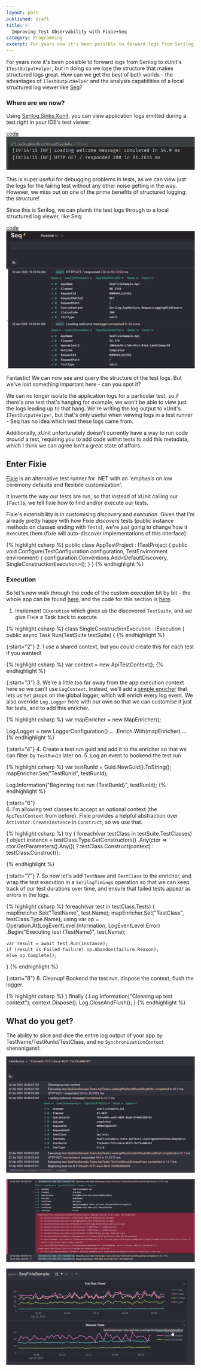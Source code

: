 ```yaml
---
layout: post
published: draft
title: >
  Improving Test Observability with Fixie+Seq
category: Programming
excerpt: For years now it's been possible to forward logs from Serilog to xUnit's `ITestOutputHelper`, but in doing so we lose the structure that makes structured logs great. How can we get the best of both worlds - the advantages of `ITestOutputHelper` and the analysis capabilities of a local structured log viewer like [Seq](https://datalust.co/)?
---
```


For years now it's been possible to forward logs from Serilog to xUnit's `ITestOutputHelper`, but in doing so we lose the structure that makes structured logs great. How can we get the best of both worlds - the advantages of `ITestOutputHelper` and the analysis capabilities of a local structured log viewer like [Seq](https://datalust.co/)?

### Where are we now?

Using [Serilog.Sinks.Xunit](https://github.com/trbenning/serilog-sinks-xunit), you can view application logs emitted during a test right in your IDE's test viewer:

[code](https://github.com/gkinsman/SeqFixieSample/blob/master/test/SeqFixieSample.XunitTests/ApiTestContext.cs#L26)
![](/images/xunit-outputhelper-logs.png)

This is super useful for debugging problems in tests, as we can view just the logs for the failing test without any other noise getting in the way. However, we miss out on one of the prime benefits of structured logging: the structure!

Since this is Serilog, we can plumb the test logs through to a local structured log viewer, like Seq:

[code](https://github.com/gkinsman/SeqFixieSample/blob/master/test/SeqFixieSample.XunitTests/ApiTestContext.cs#L25)
![](/images/seq-logs-xunit.png)

Fantastic! We can now see and query the structure of the test logs. But we've lost something important here - can you spot it?

We can no longer isolate the application logs for a particular test, so if there's one test that's hanging for example, we won't be able to view just the logs leading up to that hang. We're writing the log output to xUnit's `ITestOutputHelper`, but that's only useful when viewing logs in a test runner - Seq has no idea which test these logs came from.

Additionally, xUnit unfortunately doesn't currently have a way to run code _around_ a test, requiring you to add code within tests to add this metadata, which I think we can agree isn't a great state of affairs.

## Enter Fixie

[Fixie](http://fixie.github.io/) is an alternative test runner for .NET with an 'emphasis on low ceremony defaults and flexibile customization'.

It inverts the way our tests are run, so that instead of xUnit calling our `[Fact]`s, we tell fixie how to find and/or execute our tests.

Fixie's extensibility is in customising _discovery_ and _execution_. Given that I'm already pretty happy with how Fixie _discovers_ tests (public instance methods on classes ending with `Tests`), we're just going to change how it executes them (fixie will auto-discover implementations of this interface):

{% highlight csharp %}
public class AppTestProject : ITestProject
{
    public void Configure(TestConfiguration configuration, TestEnvironment environment)
    {
        configuration.Conventions.Add<DefaultDiscovery, SingleConstructionExecution>();
    }
}
{% endhighlight %}

### Execution

So let's now walk through the code of the custom execution bit by bit - the whole app can be found [here](https://github.com/gkinsman/SeqFixieSample), and the code for this section is [here](https://github.com/gkinsman/SeqFixieSample/blob/master/test/SeqFixieSample.FixieTests/FixieTestProject.cs#L18).

1. Implement `IExecution` which gives us the discovered `TestSuite`, and we give Fixie a Task back to execute.

{% highlight csharp %}
class SingleConstructionExecution : IExecution
{
    public async Task Run(TestSuite testSuite)
    {
{% endhighlight %}

{:start="2"}
2. I use a shared context, but you could create this for each test if you wanted!

{% highlight csharp %}
var context = new ApiTestContext();
{% endhighlight %}

{:start="3"}
3. We're a little too far away from the app execution context here so we can't use `LogContext`. Instead, we'll add a [simple enricher](https://github.com/gkinsman/SeqFixieSample/blob/master/test/SeqFixieSample.FixieTests/MapEnricher.cs) that lets us `Set` props on the global logger, which will enrich every log event. We also override `Log.Logger` here with our own so that we can customise it just for tests, and to add this enricher.

{% highlight csharp %}
var mapEnricher = new MapEnricher();

Log.Logger = new LoggerConfiguration()
    ...
    .Enrich.With(mapEnricher)
    ...
{% endhighlight %}

{:start="4"}
4. Create a test run guid and add it to the enricher so that we can filter by `TestRunId` later on.
5. Log an event to bookend the test run

{% highlight csharp %}
var testRunId = Guid.NewGuid().ToString();
mapEnricher.Set("TestRunId", testRunId);

Log.Information("Beginning test run {TestRunId}", testRunId);
{% endhighlight %}

{:start="6"}    
6. I'm allowing test classes to accept an optional context (the `ApiTestContext` from before). Fixie provides a helpful abstraction over `Activator.CreateInstance` in `Construct`, so we use that.

{% highlight csharp %}
try {
    foreach(var testClass in testSuite.TestClasses) {
        object instance = testClass.Type.GetConstructors()
            .Any(ctor => ctor.GetParameters().Any())
            ? testClass.Construct(context)
            : testClass.Construct();

{% endhighlight %}

{:start="7"}
7. So now let's add `TestName` and `TestClass` to the enricher, and wrap the test execution in a `SerilogTimings` operation so that we can keep track of our test durations over time, and ensure that failed tests appear as errors in the logs.

{% highlight csharp %}
foreach(var test in testClass.Tests) {
    mapEnricher.Set("TestName", test.Name);
    mapEnricher.Set("TestClass", testClass.Type.Name);
    using var op =
        Operation.At(LogEventLevel.Information, LogEventLevel.Error)
            .Begin("Executing test {TestName}", test.Name);

    var result = await test.Run(instance);
    if (result is Failed failure) op.Abandon(failure.Reason);
    else op.Complete();
}
{% endhighlight %}

{:start="8"}
8. Cleanup! Bookend the test run, dispose the context, flush the logger.

{% highlight csharp %}
}
finally {
    Log.Information("Cleaning up test context");
    context.Dispose();
    Log.CloseAndFlush();
}
{% endhighlight %}

## What do you get?

The ability to slice and dice the entire log output of your app by TestName/TestRunId/TestClass, and no `SynchronizationContext` shenanigans!:

![](/images/seq-logs-fixie-testrun.png)

![](/images/seq-fixie-failure-recording.png)

![](/images/seq-fixie-logs-dash.png)

